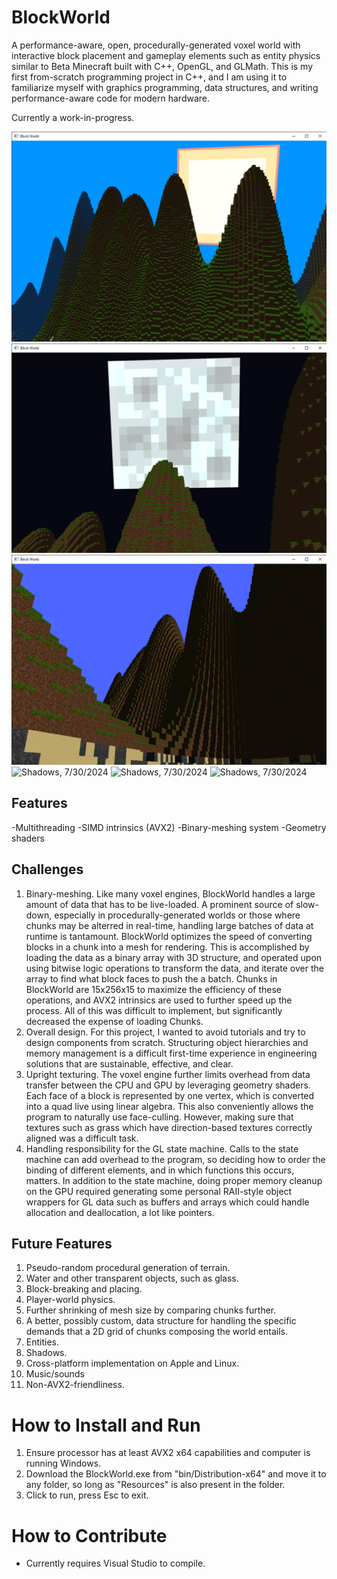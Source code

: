 # BlockWorld

A performance-aware, open, procedurally-generated voxel world with interactive block placement and gameplay elements such as entity physics similar to Beta Minecraft built with C++, OpenGL, and GLMath.
This is my first from-scratch programming project in C++, and I am using it to familiarize myself with graphics programming, data structures, and writing performance-aware code for modern hardware.

Currently a work-in-progress.

<img src="Photos/6.30.2024.png" alt="Daylight, 6/30/2024" style="width=200">
<img src="Photos/6.30.2024 (2).png" alt="Moonlight, 6/30/2024" style = "width=200">
<img src="Photos/6.28.2024.png" alt="Moonlight, 6/30/2024" style = "width=200">
<img srec="Photos/7.7.2024 (2).png" alt="Shadows, 7/30/2024" style = "width=200">
<img srec="Photos/7.7.2024 (3).png" alt="Shadows, 7/30/2024" style = "width=200">
<img srec="Photos/7.7.2024.png" alt="Shadows, 7/30/2024" style = "width=200">

## Features
-Multithreading
-SIMD intrinsics (AVX2)
-Binary-meshing system
-Geometry shaders

## Challenges
1. Binary-meshing. Like many voxel engines, BlockWorld handles a large amount of data that has to be live-loaded. A prominent source of slow-down, especially in procedurally-generated worlds or those where chunks may be alterred in real-time, handling large batches of data at runtime is tantamount. BlockWorld optimizes the speed of converting blocks in a chunk into a mesh for rendering. This is accomplished by loading the data as a binary array with 3D structure, and operated upon using bitwise logic operations to transform the data, and iterate over the array to find what block faces to push the a batch. Chunks in BlockWorld are 15x256x15 to maximize the efficiency of these operations, and AVX2 intrinsics are used to further speed up the process. All of this was difficult to implement, but significantly decreased the expense of loading Chunks.
2. Overall design. For this project, I wanted to avoid tutorials and try to design components from scratch. Structuring object hierarchies and memory management is a difficult first-time experience in engineering solutions that are sustainable, effective, and clear.
3. Upright texturing. The voxel engine further limits overhead from data transfer between the CPU and GPU by leveraging geometry shaders. Each face of a block is represented by one vertex, which is converted into a quad live using linear algebra. This also conveniently allows the program to naturally use face-culling. However, making sure that textures such as grass which have direction-based textures correctly aligned was a difficult task.
4. Handling responsibility for the GL state machine. Calls to the state machine can add overhead to the program, so deciding how to order the binding of different elements, and in which functions this occurs, matters. In addition to the state machine, doing proper memory cleanup on the GPU required generating some personal RAII-style object wrappers for GL data such as buffers and arrays which could handle allocation and deallocation, a lot like pointers.

## Future Features
1. Pseudo-random procedural generation of terrain.
2. Water and other transparent objects, such as glass.
3. Block-breaking and placing.
4. Player-world physics.
5. Further shrinking of mesh size by comparing chunks further.
6. A better, possibly custom, data structure for handling the specific demands that a 2D grid of chunks composing the world entails.
7. Entities.
8. Shadows.
9. Cross-platform implementation on Apple and Linux.
10. Music/sounds
11. Non-AVX2-friendliness.

# How to Install and Run
1. Ensure processor has at least AVX2 x64 capabilities and computer is running Windows.
2. Download the BlockWorld.exe from "bin/Distribution-x64" and move it to any folder, so long as "Resources" is also present in the folder.
3. Click to run, press Esc to exit.

# How to Contribute
- Currently requires Visual Studio to compile.

